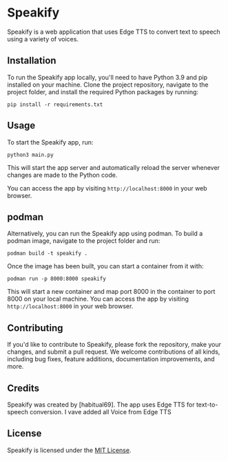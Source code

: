 # Speakify

Speakify is a web application that uses Edge TTS to convert text to speech using a variety of voices.


## Installation

To run the Speakify app locally, you'll need to have Python 3.9 and pip installed on your machine. Clone the project repository, navigate to the project folder, and install the required Python packages by running:

```
pip install -r requirements.txt
```

## Usage

To start the Speakify app, run:

```
python3 main.py
```

This will start the app server and automatically reload the server whenever changes are made to the Python code.

You can access the app by visiting `http://localhost:8000` in your web browser.

## podman

Alternatively, you can run the Speakify app using podman. To build a podman image, navigate to the project folder and run:

```
podman build -t speakify .
```

Once the image has been built, you can start a container from it with:

```
podman run -p 8000:8000 speakify
```

This will start a new container and map port 8000 in the container to port 8000 on your local machine. You can access the app by visiting `http://localhost:8000` in your web browser.

## Contributing

If you'd like to contribute to Speakify, please fork the repository, make your changes, and submit a pull request. We welcome contributions of all kinds, including bug fixes, feature additions, documentation improvements, and more.

## Credits

Speakify was created by [habitual69]. The app uses Edge TTS for text-to-speech conversion.
I vave added all Voice from Edge TTS

## License

Speakify is licensed under the [MIT License](https://github.com/your-username/speakify/blob/main/LICENSE).
